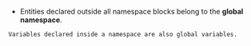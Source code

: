 - Entities declared outside all namespace blocks belong to the **global namespace**.

```ad-note
Variables declared inside a namespace are also global variables.
```